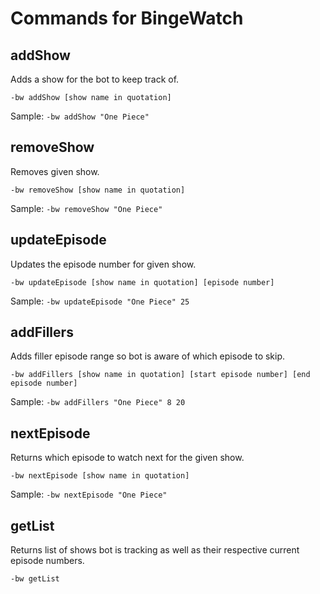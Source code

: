 # Commands for BingeWatch

## addShow
Adds a show for the bot to keep track of.
```
-bw addShow [show name in quotation]
```
Sample: ```-bw addShow "One Piece"```

## removeShow
Removes given show.
```
-bw removeShow [show name in quotation]
```
Sample: ```-bw removeShow "One Piece"```

## updateEpisode
Updates the episode number for given show.
```
-bw updateEpisode [show name in quotation] [episode number]
```
Sample: ```-bw updateEpisode "One Piece" 25```

## addFillers
Adds filler episode range so bot is aware of which episode to skip.
```
-bw addFillers [show name in quotation] [start episode number] [end episode number]
```
Sample: ```-bw addFillers "One Piece" 8 20```

## nextEpisode
Returns which episode to watch next for the given show.
```
-bw nextEpisode [show name in quotation]
```
Sample: ```-bw nextEpisode "One Piece"```

## getList
Returns list of shows bot is tracking as well as their respective current episode numbers.
```
-bw getList
```